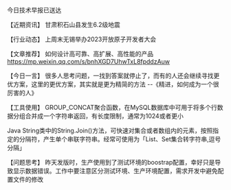 今日技术早报已送达

【近期资讯】
甘肃积石山县发生6.2级地震

【行业动态】
上周末无锡举办2023开放原子开发者大会

【文章推荐】
如何设计高可靠、高扩展、高性能的产品
https://mp.weixin.qq.com/s/bnhXGD7UhwTxL8fpddzAuw

【今日一言】
很多人思考问题，一找到答案就停止了，而有的人还会继续寻找更优方案，这里的更优方案，其实就是更为精简的方法 --《精进，如何成为一个很厉害的人》

【工具使用】
GROUP_CONCAT聚合函数，在MySQL数据库中可用于将多个行数据分组合并成一个字符串返回，有长度限制，通常为1024或者更小

Java String类中的String.Join()方法，可快速对集合或者数组内的元素，按照指定的分隔符，产生单个串联字符串。经常可使用为「List、Set集合转字符串,逗号分隔」

【问题思考】
昨天发版时，生产使用到了测试环境的boostrap配置，幸好只是导致显示数据错误。工作中要注意区分测试环境、生产环境配置，需求开发中避免配置文件的修改